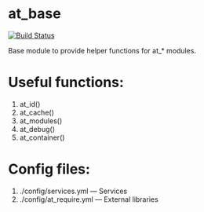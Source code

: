 at_base
=======

[![Build Status](https://secure.travis-ci.org/andytruong/at_base.png?branch=7.x-2.x)](http://travis-ci.org/andytruong/at_base)

Base module to provide helper functions for at_* modules.

Useful functions:
=======

1. at_id()
2. at_cache()
3. at_modules()
4. at_debug()
5. at_container()

Config files:
=======

1. ./config/services.yml — Services
2. ./config/at_require.yml — External libraries
